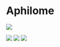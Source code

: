 # Aphilome

![](https://badge42.herokuapp.com/api/stats/aphilome)


![](profile-summary-card-output/solarized/0-profile-details.svg)
![](profile-summary-card-output/solarized/1-repos-per-language.svg)
![](profile-summary-card-output/solarized/3-stats.svg)
